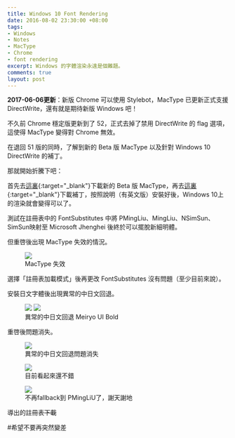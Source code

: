 ```yaml
---
title: Windows 10 Font Rendering
date: 2016-08-02 23:30:00 +08:00
tags:
- Windows
- Notes
- MacType
- Chrome
- font rendering
excerpt: Windows 的字體渲染永遠是個難題。
comments: true
layout: post
---
```


**2017-06-06更新**：新版 Chrome 可以使用 Stylebot，MacType 已更新正式支援 DirectWrite，還有就是期待新版 Windows 吧！

不久前 Chrome 穩定版更新到了 52，正式去掉了禁用 DirectWrite 的 flag 選項，這使得 MacType 變得對 Chrome 無效。

在退回 51 版的同時，了解到新的 Beta 版 MacType 以及針對 Windows 10 DirectWrite 的補丁。

那就開始折騰下吧：

首先去[這裏](http://www.su2lin.com/mactype-beta-dev_20160216-release/){:target="_blank"}下載新的 Beta 版 MacType，再去[這裏](http://silight.hatenablog.jp/entry/MacTypePatch){:target="_blank"}下載補丁，按照說明（有英文版）安裝好後，Windows 10上的渲染就會變得可以了。

測試在註冊表中的 FontSubstitutes 中將 PMingLiu、MingLiu、NSimSun、SimSun映射至 Microsoft Jhenghei 後終於可以擺脫新細明體。

但重啓後出現 MacType 失效的情況。

<figure>
	<img src="https://ooo.0o0.ooo/2016/08/02/57a0c28508a5e.png">
	<figcaption>MacType 失效</figcaption>
</figure>

選擇「註冊表加載模式」後再更改 FontSubstitutes 沒有問題（至少目前來說）。

安裝日文字體後出現異常的中日文回退。

<figure>
	<img src="https://ooo.0o0.ooo/2016/08/02/57a0c2270c7f0.jpg">
	<img src="https://ooo.0o0.ooo/2016/08/02/57a0c226e4849.jpg">
	<figcaption>異常的中日文回退 Meiryo UI Bold</figcaption>
</figure>

重啓後問題消失。

<figure>
	<img src="https://ooo.0o0.ooo/2016/08/07/57a757eb196f1.png">
	<figcaption>異常的中日文回退問題消失</figcaption>
</figure>

<figure>
	<img src="https://ooo.0o0.ooo/2016/08/07/57a757ffd366c.png">
	<figcaption>目前看起來還不錯</figcaption>
</figure>

<figure>
	<img src="https://ooo.0o0.ooo/2016/08/07/57a75849bfda0.png">
	<figcaption>不再fallback到 PMingLiU了，謝天謝地</figcaption>
</figure>

導出的註冊表~~下載~~

#希望不要再突然變差


